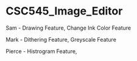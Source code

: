 # CSC545_Image_Editor

Sam - Drawing Feature, Change Ink Color Feature



Mark - Dithering Feature, Greyscale Feature




Pierce - Histrogram Feature, 
